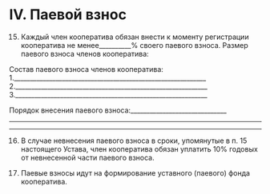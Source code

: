 # IV. Паевой взнос

15. Каждый член кооператива обязан внести к моменту регистрации кооператива не менее__________% своего паевого взноса.
Размер паевого взноса членов кооператива:

Состав паевого взноса членов кооператива:
1.____________________________________________________________
2.____________________________________________________________
3.____________________________________________________________

Порядок внесения паевого взноса:______________________________
__________________________________________________________________
__________________________________________________________________

16. В случае невнесения паевого взноса в сроки, упомянутые в
п. 15 настоящего Устава, член кооператива обязан уплатить 10%
годовых от невнесенной части паевого взноса.

17. Паевые взносы идут на формирование уставного (паевого)
фонда кооператива.